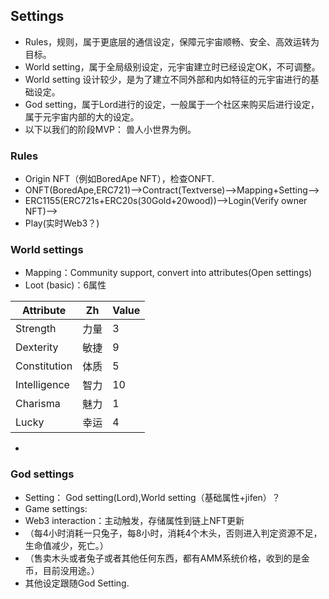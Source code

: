 ## Settings
+ Rules，规则，属于更底层的通信设定，保障元宇宙顺畅、安全、高效运转为目标。
+ World setting，属于全局级别设定，元宇宙建立时已经设定OK，不可调整。
+ World setting 设计较少，是为了建立不同外部和内如特征的元宇宙进行的基础设定。
+ God setting，属于Lord进行的设定，一般属于一个社区来购买后进行设定，属于元宇宙内部的大的设定。
+ 以下以我们的阶段MVP： 兽人小世界为例。
### Rules
+ Origin NFT（例如BoredApe NFT），检查ONFT.
+ ONFT(BoredApe,ERC721)-->Contract(Textverse)-->Mapping+Setting-->
+ ERC1155(ERC721s+ERC20s(30Gold+20wood))-->Login(Verify owner NFT)-->
+ Play(实时Web3？)
### World settings
+ Mapping：Community support, convert into attributes(Open settings)
+ Loot (basic)：6属性


| Attribute    | Zh  | Value|
| ------------ | ----| ---- |
| Strength     | 力量 | 3    |
| Dexterity    | 敏捷 | 9    |
| Constitution | 体质 | 5    |
| Intelligence | 智力 | 10   |
| Charisma     | 魅力 | 1    |
| Lucky        | 幸运 | 4    |
+ 
### God settings
+ Setting： God setting(Lord),World setting（基础属性+jifen）？
+ Game settings:
+ Web3 interaction：主动触发，存储属性到链上NFT更新
+ （每4小时消耗一只兔子，每8小时，消耗4个木头，否则进入判定资源不足，生命值减少，死亡。）
+ （售卖木头或者兔子或者其他任何东西，都有AMM系统价格，收到的是金币，目前没用途。）
+ 其他设定跟随God Setting.